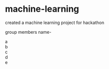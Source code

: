 # machine-learning
created a machine learning project for hackathon


group members name-

a <br />
b <br />
c <br />
d <br />
e <br />

